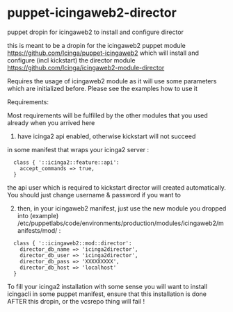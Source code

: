 # puppet-icingaweb2-director
puppet dropin for icingaweb2 to install and configure director

this is meant to be a dropin for the icingaweb2 puppet module https://github.com/Icinga/puppet-icingaweb2 which will install and configure (incl kickstart) the director module https://github.com/Icinga/icingaweb2-module-director 

Requires the usage of icingaweb2 module as it will use some parameters which are initialized before.
Please see the examples how to use it

Requirements:

Most requirements will be fulfilled by the other modules that you used already when you arrived here

1. have icinga2 api enabled, otherwise kickstart will not succeed

in some manifest that wraps your icinga2 server :

```
  class { '::icinga2::feature::api':
    accept_commands => true,
  }
```

the api user which is required to kickstart director will created automatically. You should just change username & password if you want to 

2. then, in your icingaweb2 manifest, just use the new module you dropped into (example) /etc/puppetlabs/code/environments/production/modules/icingaweb2/manifests/mod/ :

```
  class { '::icingaweb2::mod::director':
    director_db_name => 'icinga2director',
    director_db_user => 'icinga2director',
    director_db_pass => 'XXXXXXXXX',
    director_db_host => 'localhost'
  } 
``` 

To fill your icinga2 installation with some sense you will want to install icingacli in some puppet manifest, ensure that this installation is done AFTER this dropin, or the vcsrepo thing will fail !
